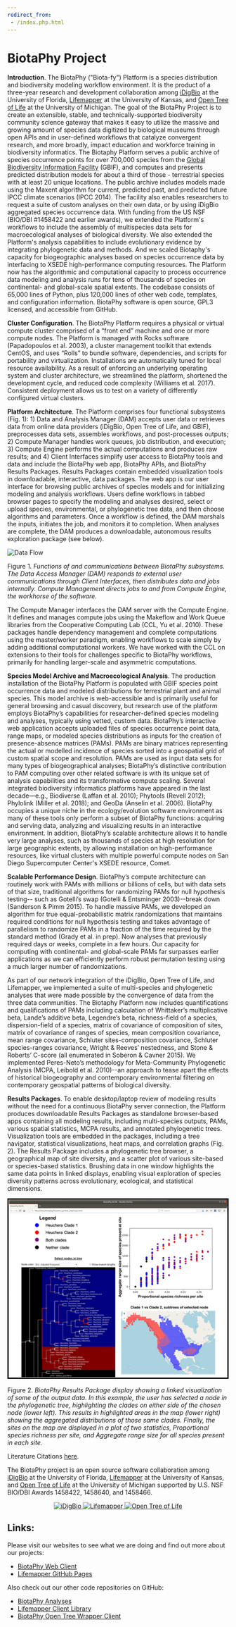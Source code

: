 ```yaml
---
redirect_from:
 - /index.php.html
---
```

# BiotaPhy Project

**Introduction**. The BiotaPhy ("Biota-fy") Platform is a species distribution and biodiversity
modeling workflow environment.  It is the product of a three-year research and development
collaboration among [iDigBio](http://www.idigbio.org) at the University of Florida, 
[Lifemapper](http://lifemapper.org) at the University of Kansas, and 
[Open Tree of Life](http://tree.opentreeoflife.org/opentree)
at the University of Michigan. The goal of the BiotaPhy Project 
is to create an extensible, stable, and technically-supported biodiversity community science gateway that makes it easy to utilize the massive and growing amount of species data digitized by biological museums through open APIs and in user-defined workflows that catalyze convergent research, and more broadly, impact education and workforce training in biodiversity informatics. 
The Biotaphy Platform serves a public archive of species occurrence points for over 700,000 species from the [Global Biodiversity
Information Facility](http://www.gbif.org) (GBIF), and computes and presents predicted distribution models for about a
third of those - terrestrial species with at least 20 unique locations. The public archive includes models made using the Maxent algorithm for current, predicted past, and predicted future IPCC climate scenarios
(IPCC 2014). The facility also enables researchers to request a suite of custom analyses on their own
data, or by using iDigBio aggregated species occurrence data. With funding from the US NSF (BIO/DBI #1458422 and earlier awards), we
extended the Platform's workflows to include the assembly of multispecies data sets
for macroecological analyses of biological diversity. We also extended the Platform's
analysis capabilities to include evolutionary evidence by integrating phylogenetic data and
methods. And we scaled Biotaphy's capacity for biogeographic analyses based on species occurrence data by interfacing to XSEDE high-performance computing resources. The Platform now has the algorithmic and computational capacity to process occurrence data modeling and analysis runs for tens of thousands of species on continental- and global-scale spatial extents. The codebase consists of 65,000
lines of Python, plus 120,000 lines of other web code, templates, and
configuration information. BiotaPhy software is open
source, GPL3 licensed, and accessible from GitHub.

**Cluster Configuration**. The BiotaPhy Platform requires a physical or virtual
compute cluster comprised of a “front end” machine and one or more compute
nodes. The Platform is managed with Rocks software (Papadopoulos et al. 2003),
a cluster management toolkit that extends CentOS, and uses “Rolls” to bundle
software, dependencies, and scripts for portability and virtualization.
Installations are automatically tuned for local resource availability. As a
result of enforcing an underlying operating system and cluster architecture, we
streamlined the platform, shortened the development cycle, and reduced code
complexity (Williams et al. 2017). Consistent deployment allows us to test on a
variety of differently configured virtual clusters.

**Platform Architecture**. The Platform comprises four functional subsystems
(Fig. 1): 1) Data and Analysis Manager (DAM) accepts user data or retrieves
data from online data providers (iDigBio, Open Tree of Life, and GBIF),
preprocesses data sets, assembles workflows, and post-processes outputs; 
2) Compute Manager handles work queues, job distribution, and execution; 
3) Compute Engine performs the actual computations and produces raw results;
and 4) Client Interfaces simplify user access to BiotaPhy tools and data and
include the BiotaPhy web app, BiotaPhy APIs, and BiotaPhy Results Packages.
Results Packages contain embedded visualization tools in downloadable,
interactive, data packages. The web app is our user interface for browsing
public archives of species models and for initializing modeling and analysis
workflows. Users define workflows in tabbed browser pages to specify the
modeling and analyses desired, select or upload species, environmental, or
phylogenetic tree data, and then choose algorithms and parameters. Once a
workflow is defined, the DAM marshals the inputs, initiates the job, and
monitors it to completion. When analyses are complete, the DAM produces a
downloadable, autonomous results exploration package (see below).

![Data Flow](/assets/images/data_flow.jpg)

Figure 1. *Functions of and communications between BiotaPhy subsystems. The
Data Access Manager (DAM) responds to external user communications through
Client Interfaces, then distributes data and jobs internally. Compute
Management directs jobs to and from Compute Engine, the workhorse of the
software.*

The Compute Manager interfaces the DAM server with the Compute Engine. It
defines and manages compute jobs using the Makeflow and Work Queue libraries
from the Cooperative Computing Lab (CCL, Yu et al. 2010). These packages handle
dependency management and complete computations using the master/worker
paradigm, enabling workflows to scale simply by adding additional computational
workers. We have worked with the CCL on extensions to their tools for
challenges specific to BiotaPhy workflows, primarily for handling larger-scale
and asymmetric computations.

**Species Model Archive and Macroecological Analysis**. The production
installation of the BiotaPhy Platform is populated with GBIF species
point occurrence data and modeled distributions for terrestrial plant and
animal species. This model archive is web-accessible and is primarily useful
for general browsing and casual discovery, but research use of the platform
employs BiotaPhy’s capabilities for researcher-defined species modeling and
analyses, typically using vetted, custom data. BiotaPhy’s interactive web
application accepts uploaded files of species occurrence point data, range
maps, or modeled species distributions as inputs for the creation of
presence-absence matrices (PAMs). PAMs are binary matrices representing the
actual or modelled incidence of species sorted into a geospatial grid of custom
spatial scope and resolution. PAMs are used as input data sets for many types
of biogeographical analyses; BiotaPhy’s distinctive contribution to PAM
computing over other related software is with its unique set of analysis
capabilities and its transformative compute scaling. Several integrated
biodiversity informatics platforms have appeared in the last decade—e.g., 
Biodiverse (Laffan et al. 2010); Phytools (Revell 2012);
Phylolink (Miller et al. 2018); and GeoDa (Anselin et al. 2006). BiotaPhy
occupies a unique niche in the ecology/evolution software environment as many
of these tools only perform a subset of BiotaPhy functions: acquiring and
serving data, analyzing and visualizing results in an interactive environment.
In addition, BiotaPhy’s scalable architecture allows it to handle very large
analyses, such as thousands of species at high resolution for large geographic
extents, by allowing installation on high-performance resources, like virtual
clusters with multiple powerful compute nodes on San Diego Supercomputer Center's
XSEDE resource, Comet.

**Scalable Performance Design**. BiotaPhy’s compute architecture can routinely
work with PAMs with millions or billions of cells, but with data sets of that
size, traditional algorithms for randomizing PAMs for null hypothesis testing--
such as Gotelli’s swap (Gotelli & Entsminger 2003)--break down
(Sanderson & Pimm 2015). To handle massive PAMs, we developed an algorithm for
true equal-probabilistic matrix randomizations that maintains required
conditions for null hypothesis testing and takes advantage of parallelism to
randomize PAMs in a fraction of the time required by the standard method
(Grady et al. in prep). Now analyses that previously required days or weeks, complete
in a few hours. Our capacity for computing with continental- and global-scale
PAMs far surpasses earlier applications as we can efficiently perform robust permutation
testing using a much larger number of randomizations.

As part of our network integration of the iDigBio, Open Tree of Life, and Lifemapper, we
implemented a suite of multi-species and phylogenetic analyses that were made possible by the convergence of data from the three  data communities. The Biotaphy Platform now includes quantifications and
qualifications of PAMs including calculation of Whittaker’s multiplicative
beta, Lande’s additive beta, Legendre’s beta, richness-field of a species,
dispersion-field of a species, matrix of covariance of composition of sites,
matrix of covariance of ranges of species, mean composition covariance, mean
range covariance, Schluter sites-composition covariance, Schluter
species-ranges covariance, Wright & Reeves’ nestedness, and Stone & Roberts’
C-score (all enumerated in Soberon & Cavner 2015). We implemented Peres-Neto’s
methodology for Meta-Community Phylogenetic Analysis
(MCPA, Leibold et al. 2010)--an approach to tease apart the effects of
historical biogeography and contemporary environmental filtering on 
contemporary geospatial patterns of biological diversity.

**Results Packages**. To enable desktop/laptop review of modeling results
without the need for a continuous BiotaPhy server connection, the Platform
produces downloadable Results Packages as standalone browser-based apps
containing all modeling results, including multi-species outputs, PAMs, various
spatial statistics, MCPA results, and annotated phylogenetic trees.
Visualization tools are embedded in the packages, including a tree navigator,
statistical visualizations, heat maps, and correlation graphs (Fig. 2). The
Results Package includes a phylogenetic tree browser, a
geographical map of site diversity, and a scatter plot of various site-based or species-based
statistics. Brushing data in one window highlights the same data points in linked
displays, enabling visual exploration of species diversity patterns across
evolutionary, ecological, and statistical dimensions.

<p align="center">
  <img src="assets/images/3_way_viz_border.png">
</p>

Figure 2. *BiotaPhy Results Package display showing a linked visualization of
some of the output data. In this example, the user has selected a node in the
phylogenetic tree, highlighting the clades on either side of the chosen node
(lower left). This results in highlighted areas in the map (lower right)
showing the aggregated distributions of those same clades. Finally, the sites
on the map are displayed in a plot of two statistics, Proportional species
richness per site, and Aggregate range size for all species present in each
site.*

Literature Citations [here](/literature).

The BiotaPhy project is an open source software collaboration among
[iDigBio](https://idigbio.org) at the University of Florida, 
[Lifemapper](http://lifemapper.org) at the University of Kansas, and 
[Open Tree of Life](https://tree.opentreeoflife.org/opentree)
at the University of Michigan supported by U.S. NSF BIO/DBI Awards 1458422, 1458640, and 1458466.

<p align="center">
 <a href="https://idigbio.org">
  <img src="assets/images/idigbio_logo.png" alt="iDigBio" />
 </a>
 <a href="http://lifemapper.org">
  <img src="assets/images/lm_logo.png" alt="Lifemapper" />
 </a>
 <a href="https://tree.opentreeoflife.org/opentree">
  <img src="assets/images/otl_logo.png" alt="Open Tree of Life" />
 </a>
</p>



## Links:

Please visit our websites to see what we are doing and find out more about our projects:
 * [BiotaPhy Web Client](http://client.lifemapper.org/biotaphy)
 * [Lifemapper GitHub Pages](https://lifemapper.github.io)

Also check out our other code repositories on GitHub:
 * [BiotaPhy Analyses](https://github.com/biotaphy/analyses)
 * [Lifemapper Client Library](https://github.com/lifemapper/lm_client)
 * [BiotaPhy Open Tree Wrapper Client](https://github.com/biotaphy/ot_service_wrapper)
